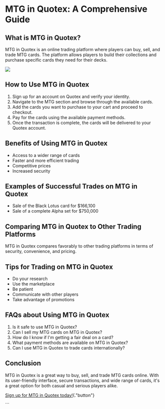 # MTG in Quotex: A Comprehensive Guide

## What is MTG in Quotex?

MTG in Quotex is an online trading platform where players can buy, sell,
and trade MTG cards. The platform allows players to build their
collections and purchase specific cards they need for their decks.

[![](https://static.quotex.io/files/4_en/300_250.jpg)](https://traff.sbs/brokerqxlid)

## How to Use MTG in Quotex

1.  Sign up for an account on Quotex and verify your identity.
2.  Navigate to the MTG section and browse through the available cards.
3.  Add the cards you want to purchase to your cart and proceed to
    checkout.
4.  Pay for the cards using the available payment methods.
5.  Once the transaction is complete, the cards will be delivered to
    your Quotex account.

## Benefits of Using MTG in Quotex

-   Access to a wider range of cards
-   Faster and more efficient trading
-   Competitive prices
-   Increased security

## Examples of Successful Trades on MTG in Quotex

-   Sale of the Black Lotus card for \$166,100
-   Sale of a complete Alpha set for \$750,000

## Comparing MTG in Quotex to Other Trading Platforms

MTG in Quotex compares favorably to other trading platforms in terms of
security, convenience, and pricing.

## Tips for Trading on MTG in Quotex

-   Do your research
-   Use the marketplace
-   Be patient
-   Communicate with other players
-   Take advantage of promotions

## FAQs about Using MTG in Quotex

1.  Is it safe to use MTG in Quotex?
2.  Can I sell my MTG cards on MTG in Quotex?
3.  How do I know if I\'m getting a fair deal on a card?
4.  What payment methods are available on MTG in Quotex?
5.  Can I use MTG in Quotex to trade cards internationally?

## Conclusion

MTG in Quotex is a great way to buy, sell, and trade MTG cards online.
With its user-friendly interface, secure transactions, and wide range of
cards, it\'s a great option for both casual and serious players alike.

[Sign up for MTG in Quotex
today!](\%22https://traff.sbs/brokerqxsignup.use\%22){."button"}

\`\`\`

